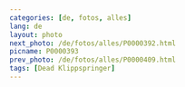 ```yaml
---
categories: [de, fotos, alles]
lang: de
layout: photo
next_photo: /de/fotos/alles/P0000392.html
picname: P0000393
prev_photo: /de/fotos/alles/P0000409.html
tags: [Dead Klippspringer]
---
```

